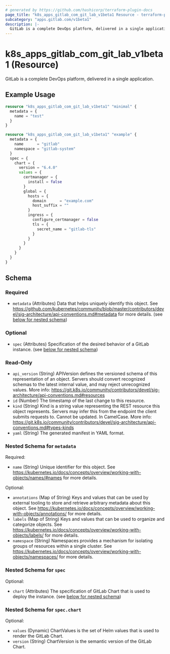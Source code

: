 ```yaml
---
# generated by https://github.com/hashicorp/terraform-plugin-docs
page_title: "k8s_apps_gitlab_com_git_lab_v1beta1 Resource - terraform-provider-k8s"
subcategory: "apps.gitlab.com/v1beta1"
description: |-
  GitLab is a complete DevOps platform, delivered in a single application.
---
```


# k8s_apps_gitlab_com_git_lab_v1beta1 (Resource)

GitLab is a complete DevOps platform, delivered in a single application.

## Example Usage

```terraform
resource "k8s_apps_gitlab_com_git_lab_v1beta1" "minimal" {
  metadata = {
    name = "test"
  }
}

resource "k8s_apps_gitlab_com_git_lab_v1beta1" "example" {
  metadata = {
    name      = "gitlab"
    namespace = "gitlab-system"
  }
  spec = {
    chart = {
      version = "6.4.0"
      values = {
        certmanager = {
          install = false
        }
        global = {
          hosts = {
            domain      = "example.com"
            host_suffix = ""
          }
          ingress = {
            configure_certmanager = false
            tls = {
              secret_name = "gitlab-tls"
            }
          }
        }
      }
    }
  }
}
```

<!-- schema generated by tfplugindocs -->
## Schema

### Required

- `metadata` (Attributes) Data that helps uniquely identify this object. See https://github.com/kubernetes/community/blob/master/contributors/devel/sig-architecture/api-conventions.md#metadata for more details. (see [below for nested schema](#nestedatt--metadata))

### Optional

- `spec` (Attributes) Specification of the desired behavior of a GitLab instance. (see [below for nested schema](#nestedatt--spec))

### Read-Only

- `api_version` (String) APIVersion defines the versioned schema of this representation of an object. Servers should convert recognized schemas to the latest internal value, and may reject unrecognized values. More info: https://git.k8s.io/community/contributors/devel/sig-architecture/api-conventions.md#resources
- `id` (Number) The timestamp of the last change to this resource.
- `kind` (String) Kind is a string value representing the REST resource this object represents. Servers may infer this from the endpoint the client submits requests to. Cannot be updated. In CamelCase. More info: https://git.k8s.io/community/contributors/devel/sig-architecture/api-conventions.md#types-kinds
- `yaml` (String) The generated manifest in YAML format.

<a id="nestedatt--metadata"></a>
### Nested Schema for `metadata`

Required:

- `name` (String) Unique identifier for this object. See https://kubernetes.io/docs/concepts/overview/working-with-objects/names/#names for more details.

Optional:

- `annotations` (Map of String) Keys and values that can be used by external tooling to store and retrieve arbitrary metadata about this object. See https://kubernetes.io/docs/concepts/overview/working-with-objects/annotations/ for more details.
- `labels` (Map of String) Keys and values that can be used to organize and categorize objects. See https://kubernetes.io/docs/concepts/overview/working-with-objects/labels/ for more details.
- `namespace` (String) Namespaces provides a mechanism for isolating groups of resources within a single cluster. See https://kubernetes.io/docs/concepts/overview/working-with-objects/namespaces/ for more details.


<a id="nestedatt--spec"></a>
### Nested Schema for `spec`

Optional:

- `chart` (Attributes) The specification of GitLab Chart that is used to deploy the instance. (see [below for nested schema](#nestedatt--spec--chart))

<a id="nestedatt--spec--chart"></a>
### Nested Schema for `spec.chart`

Optional:

- `values` (Dynamic) ChartValues is the set of Helm values that is used to render the GitLab Chart.
- `version` (String) ChartVersion is the semantic version of the GitLab Chart.


